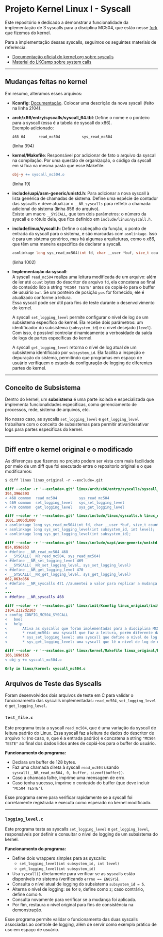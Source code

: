 # Projeto Kernel Linux I - Syscall

Este repositório é dedicado a demonstrar a funcionalidade da implementação de 3 syscalls para a disciplina MC504, que estão nesse [fork](https://github.com/viniciuskant/syscall_MC504/tree/mc504) que fizemos do kernel. 

Para a implementação dessas syscalls, seguimos os seguintes materiais de referência:

- [Documentação oficial do kernel.org sobre syscalls](https://www.kernel.org/doc/html/latest/process/adding-syscalls.html#compatibility-system-calls-generic)
- [Material do LKCamp sobre system calls](https://docs.lkcamp.dev/unicamp_group/systemcalls/)

---

## Mudanças feitas no kernel

Em resumo, alteramos esses arquivos:

- **Kconfig**: [Documentação](https://www.kernel.org/doc/html/latest/kbuild/kconfig-language.html). Colocar uma descrição da nova syscall (feito na linha 2104).

- **arch/x86/entry/syscalls/syscall_64.tbl**: Define o nome e o ponteiro para a syscall (essa é a tabela de syscall do x86).  
  Exemplo adicionado:
  ```text
  468 64      read_mc504          sys_read_mc504
  ```
  (linha 394)

- **kernel/Makefile**: Responsável por adicionar de fato o arquivo da syscall na compilação. Por uma questão de organização, o código da syscall em si fica na mesma pasta que esse Makefile.
  ```makefile
  obj-y += syscall_mc504.o
  ```
  (linha 19)

- **include/uapi/asm-generic/unistd.h**: Para adicionar a nova syscall à lista genérica de chamadas de sistema. Define uma espécie de contador das syscalls e deve atualizar o `__NR_syscalls` para refletir a chamada adicional do sistema (linha 856 do arquivo).  
  Existe um macro `__SYSCALL`, que tem dois parâmetros: o número da syscall e o rótulo dela, que fica definido em `include/linux/syscall.h`.

- **include/linux/syscall.h**: Define o cabeçalho da função, o ponto de entrada da syscall para o sistema, e são marcadas com `asmlinkage`. Isso é para um sistema genérico, mas há algumas arquiteturas, como o x86, que têm uma maneira específica de declarar a syscall.
  ```c
  asmlinkage long sys_read_mc504(int fd, char __user *buf, size_t count);
  ```
  (linha 1002)

- **Implementação da syscall**:  
  A syscall `read_mc504` realiza uma leitura modificada de um arquivo: além de ler até `count` bytes do descritor de arquivo `fd`, ela concatena ao final do conteúdo lido a string `"MC504 TESTE"` antes de copiá-lo para o buffer de usuário `buf`. Se um ponteiro de posição `pos` for fornecido, ele é atualizado conforme a leitura.  
  Essa syscall pode ser útil para fins de teste durante o desenvolvimento do kernel.

  A syscall `set_logging_level` permite configurar o nível de log de um subsistema específico do kernel. Ela recebe dois parâmetros: um identificador do subsistema (`subsystem_id`) e o nível desejado (`level`). Com isso, é possível controlar dinamicamente a verbosidade da saída de logs de partes específicas do kernel.

  A syscall `get_logging_level` retorna o nível de log atual de um subsistema identificado por `subsystem_id`. Ela facilita a inspeção e depuração do sistema, permitindo que programas em espaço de usuário verifiquem o estado da configuração de logging de diferentes partes do kernel.


---

## Conceito de Subsistema

Dentro do kernel, um **subsistema** é uma parte isolada e especializada que implementa funcionalidades específicas, como gerenciamento de processos, rede, sistema de arquivos, etc.

No nosso caso, as syscalls `set_logging_level` e `get_logging_level` trabalham com o conceito de subsistemas para permitir ativar/desativar logs para partes específicas do kernel.

---

## Diff entre o kernel original e o modificado

As diferenças que fizemos no projeto podem ser vista com mais facilidade por meio de um diff que foi executado entre o repositorio original e o que modificamos:

```diff
$ diff linux linux_original -r --exclude=.git

diff --color -r '--exclude=.git' linux/arch/x86/entry/syscalls/syscall_64.tbl linux_original/arch/x86/entry/syscalls/syscall_64.tbl
394,396d393
< 468 common  read_mc504          sys_read_mc504
< 469 common  set_logging_level   sys_set_logging_level
< 470 common  get_logging_level   sys_get_logging_level

diff --color -r '--exclude=.git' linux/include/linux/syscalls.h linux_original/include/linux/syscalls.h
1001,1006d1000
< asmlinkage long sys_read_mc504(int fd, char __user *buf, size_t count);
< asmlinkage long sys_set_logging_level(int subsystem_id, int level);
< asmlinkage long sys_get_logging_level(int subsystem_id);

diff --color -r '--exclude=.git' linux/include/uapi/asm-generic/unistd.h linux_original/include/uapi/asm-generic/unistd.h
854,859d853
< #define __NR_read_mc504 468
< __SYSCALL(__NR_read_mc504, sys_read_mc504)
< #define __NR_set_logging_level 469
< __SYSCALL(__NR_set_logging_level, sys_set_logging_level)
< #define __NR_get_logging_level 470
< __SYSCALL(__NR_get_logging_level, sys_get_logging_level)
862,863c856
< #define __NR_syscalls 471 //aumentei o valor para replicar a mudança no systema
<
---
> #define __NR_syscalls 468

diff --color -r '--exclude=.git' linux/init/Kconfig linux_original/init/Kconfig
2104,2112d2103
< config CONFIG_MC504_SYSCALL
< 	bool
< 	help
< 		Ativa as syscalls que foram implementadas para a disciplina MC504, que são
< 		* read_mc504: uma syscall que faz a leitura, porém diferente da syscall padrão de leitura, ela coloca "MC504 TESTE"
< 		* sys_set_logging_level: uma syscall que define o nível de log de uma parte específica do kernel;
< 		* sys_get_logging_level: uma syscall que lê o nível de log de uma parte específica do kernel;

diff --color -r '--exclude=.git' linux/kernel/Makefile linux_original/kernel/Makefile
166,169d165
< obj-y += syscall_mc504.o

Only in linux/kernel: syscall_mc504.c
```

## Arquivos de Teste das Syscalls

Foram desenvolvidos dois arquivos de teste em C para validar o funcionamento das syscalls implementadas: `read_mc504`, `set_logging_level` e `get_logging_level`.

### `test_file.c`

Este programa testa a syscall `read_mc504`, que é uma variação da syscall de leitura padrão do Linux. Essa syscall faz a leitura de dados do descritor de arquivo `fd` (no caso, `0`, que é a entrada padrão) e concatena a string `"MC504 TESTE"` ao final dos dados lidos antes de copiá-los para o buffer do usuário.

**Funcionamento do programa:**
- Declara um buffer de 128 bytes.
- Faz uma chamada direta à syscall `read_mc504` usando `syscall(__NR_read_mc504, 0, buffer, sizeof(buffer))`.
- Caso a chamada falhe, imprime uma mensagem de erro.
- Caso tenha sucesso, imprime o conteúdo do buffer (que deve incluir `"MC504 TESTE"`).

Esse programa serve para verificar rapidamente se a syscall foi corretamente registrada e executa como esperado no kernel modificado.

---

### `logging_level.c`

Este programa testa as syscalls `set_logging_level` e `get_logging_level`, responsáveis por definir e consultar o nível de logging de um subsistema do kernel.

**Funcionamento do programa:**
- Define dois wrappers simples para as syscalls:
  - `set_logging_level(int subsystem_id, int level)`
  - `get_logging_level(int subsystem_id)`
- Usa `syscall()` diretamente para verificar se as syscalls estão disponíveis no sistema (verificando `errno == ENOSYS`).
- Consulta o nível atual de logging do subsistema `subsystem_id = 5`.
- Alterna o nível de logging: se for `0`, define como `2`; caso contrário, define como `0`.
- Consulta novamente para verificar se a mudança foi aplicada.
- Por fim, restaura o nível original para fins de consistência na demonstração.

Esse programa permite validar o funcionamento das duas syscalls associadas ao controle de logging, além de servir como exemplo prático de uso em espaço de usuário.
